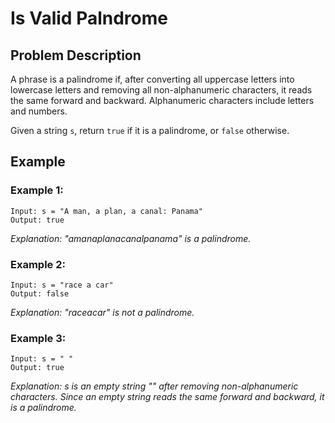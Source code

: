 # Is Valid Palndrome

## Problem Description

A phrase is a palindrome if, after converting all uppercase letters into lowercase letters and removing all non-alphanumeric characters, it reads the same forward and backward. Alphanumeric characters include letters and numbers.

Given a string `s`, return `true` if it is a palindrome, or `false` otherwise.

## Example

### Example 1:

```
Input: s = "A man, a plan, a canal: Panama"
Output: true
```
*Explanation: "amanaplanacanalpanama" is a palindrome.*

### Example 2:

```
Input: s = "race a car"
Output: false
```
*Explanation: "raceacar" is not a palindrome.*

### Example 3:
```
Input: s = " "
Output: true
```
*Explanation: s is an empty string "" after removing non-alphanumeric characters.
Since an empty string reads the same forward and backward, it is a palindrome.*

